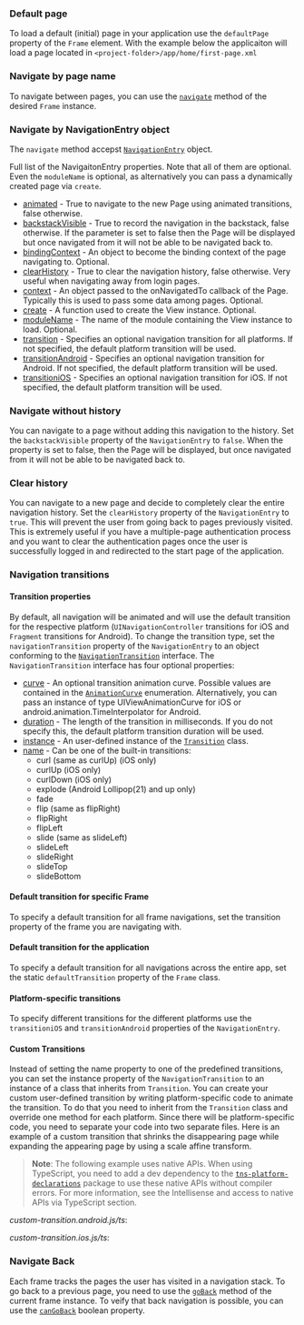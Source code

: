 ### Default page

To load a default (initial) page in your application use the `defaultPage` property of the `Frame` element.
With the example below the applicaiton will load a page located in `<project-folder>/app/home/first-page.xml`

<snippet id='frame-nav-default-page'/>

### Navigate by page name

To navigate between pages, you can use the [`navigate`](http://docs.nativescript.org/api-reference/classes/_ui_frame_.frame#navigate) method of the desired `Frame` instance.

<snippet id='frame-navigate-base'/>
<snippet id='frame-navigate-base-ts'/>

### Navigate by NavigationEntry object

The `navigate` method accepst [`NavigationEntry`](https://docs.nativescript.org/api-reference/interfaces/_ui_frame_.navigationentry) object.

<snippet id='frame-navigate-module'/>
<snippet id='frame-navigate-module-ts'/>

Full list of the NavigaitonEntry properties. Note that all of them are optional. Even the `moduleName` is optional, as alternatively you can pass a dynamically created page via `create`.

* [animated](https://docs.nativescript.org/api-reference/interfaces/_ui_frame_.navigationentry#animated) - True to navigate to the new Page using animated transitions, false otherwise.
* [backstackVisible](https://docs.nativescript.org/api-reference/interfaces/_ui_frame_.navigationentry#backstackVisible) - True to record the navigation in the backstack, false otherwise. If the parameter is set to false then the Page will be displayed but once navigated from it will not be able to be navigated back to.
* [bindingContext](https://docs.nativescript.org/api-reference/interfaces/_ui_frame_.navigationentry#bindingContext) - An object to become the binding context of the page navigating to. Optional.
* [clearHistory](https://docs.nativescript.org/api-reference/interfaces/_ui_frame_.navigationentry#clearHistory) - True to clear the navigation history, false otherwise. Very useful when navigating away from login pages.
* [context](https://docs.nativescript.org/api-reference/interfaces/_ui_frame_.navigationentry#context) - An object passed to the onNavigatedTo callback of the Page. Typically this is used to pass some data among pages. Optional.
* [create](https://docs.nativescript.org/api-reference/interfaces/_ui_frame_.navigationentry#create) - A function used to create the View instance. Optional.
* [moduleName](https://docs.nativescript.org/api-reference/interfaces/_ui_frame_.navigationentry#moduleName) - The name of the module containing the View instance to load. Optional.
* [transition](https://docs.nativescript.org/api-reference/interfaces/_ui_frame_.navigationentry#transition) - Specifies an optional navigation transition for all platforms. If not specified, the default platform transition will be used.
* [transitionAndroid](https://docs.nativescript.org/api-reference/interfaces/_ui_frame_.navigationentry#transitionAndroid) - Specifies an optional navigation transition for Android. If not specified, the default platform transition will be used.
* [transitioniOS](https://docs.nativescript.org/api-reference/interfaces/_ui_frame_.navigationentry#transitioniOS) - Specifies an optional navigation transition for iOS. If not specified, the default platform transition will be used.

### Navigate without history

You can navigate to a page without adding this navigation to the history. Set the `backstackVisible` property of the `NavigationEntry` to `false`.
When the property is set to false, then the Page will be displayed, but once navigated from it will not be able to be navigated back to.

<snippet id='frame-navigate-backstackvisible'/>
<snippet id='frame-navigate-backstackvisible-ts'/>

### Clear history

You can navigate to a new page and decide to completely clear the entire navigation history. Set the `clearHistory` property of the `NavigationEntry` to `true`.
This will prevent the user from going back to pages previously visited. This is extremely useful if you have a multiple-page authentication process and you want to clear the authentication pages once the user is successfully logged in and redirected to the start page of the application.

<snippet id='frame-navigate-clearhistory'/>
<snippet id='frame-navigate-clearhistory-ts'/>

### Navigation transitions

#### Transition properties

By default, all navigation will be animated and will use the default transition for the respective platform (`UINavigationController` transitions for iOS and `Fragment` transitions for Android). To change the transition type, set the `navigationTransition` property of the `NavigationEntry` to an object conforming to the [`NavigationTransition`](https://docs.nativescript.org/api-reference/interfaces/_ui_frame_.navigationtransition) interface. The `NavigationTransition` interface has four optional properties:

* [curve](https://docs.nativescript.org/api-reference/interfaces/_ui_frame_.navigationtransition#curve) - An optional transition animation curve. Possible values are contained in the [`AnimationCurve`](https://docs.nativescript.org/api-reference/modules/_ui_enums_.animationcurve) enumeration. Alternatively, you can pass an instance of type UIViewAnimationCurve for iOS or android.animation.TimeInterpolator for Android.
* [duration](https://docs.nativescript.org/api-reference/interfaces/_ui_frame_.navigationtransition#duration) - The length of the transition in milliseconds. If you do not specify this, the default platform transition duration will be used.
* [instance](https://docs.nativescript.org/api-reference/interfaces/_ui_frame_.navigationtransition#instance) - An user-defined instance of the [`Transition`](https://docs.nativescript.org/api-reference/classes/_ui_transition_.transition) class.
* [name](https://docs.nativescript.org/api-reference/interfaces/_ui_frame_.navigationtransition#name) - Can be one of the built-in transitions:
  + curl (same as curlUp) (iOS only)
  + curlUp (iOS only)
  + curlDown (iOS only)
  + explode (Android Lollipop(21) and up only)
  + fade
  + flip (same as flipRight)
  + flipRight
  + flipLeft
  + slide (same as slideLeft)
  + slideLeft
  + slideRight
  + slideTop
  + slideBottom

<snippet id='frame-navigate-transitions'/>
<snippet id='frame-navigate-transitions-ts'/>

#### Default transition for specific Frame

To specify a default transition for all frame navigations, set the transition property of the frame you are navigating with.

<snippet id='frame-navigate-default-transition'/>
<snippet id='frame-navigate-default-transition-ts'/>

#### Default transition for the application

To specify a default transition for all navigations across the entire app, set the static `defaultTransition` property of the `Frame` class.

<snippet id='frame-navigate-defailt-transition-app'/>
<snippet id='frame-navigate-defailt-transition-app-ts'/>

#### Platform-specific transitions

To specify different transitions for the different platforms use the `transitioniOS` and `transitionAndroid` properties of the `NavigationEntry`.

<snippet id='frame-navigate-platform-specific-transitions'/>
<snippet id='frame-navigate-platform-specific-transitions-ts'/>

#### Custom Transitions

Instead of setting the name property to one of the predefined transitions, you can set the instance property of the `NavigationTransition` to an instance of a class that inherits from `Transition`.
You can create your custom user-defined transition by writing platform-specific code to animate the transition.
To do that you need to inherit from the `Transition` class and override one method for each platform.
Since there will be platform-specific code, you need to separate your code into two separate files.
Here is an example of a custom transition that shrinks the disappearing page while expanding the appearing page by using a scale affine transform.

> **Note**: The following example uses native APIs. When using TypeScript, you need to add a dev dependency to the [`tns-platform-declarations`](https://www.npmjs.com/package/tns-platform-declarations) package to use these native APIs without compiler errors.
For more information, see the Intellisense and access to native APIs via TypeScript section.

_custom-transition.android.js/ts_:

<snippet id='frame-navigate-custom-transitions-android'/>
<snippet id='frame-navigate-custom-transitions-android-ts'/>

_custom-transition.ios.js/ts_:

<snippet id='frame-navigate-custom-transitions-ios'/>
<snippet id='frame-navigate-custom-transitions-ios-ts'/>

### Navigate Back

Each frame tracks the pages the user has visited in a navigation stack. To go back to a previous page,
you need to use the [`goBack`](https://docs.nativescript.org/api-reference/classes/_ui_frame_.frame#goback) method of the current frame instance.
To veify that back navigation is possible, you can use the [`canGoBack`](https://docs.nativescript.org/api-reference/classes/_ui_frame_.frame#cangoback) boolean property.

<snippet id='frame-navigate-go-back'/>
<snippet id='frame-navigate-go-back-ts'/>
